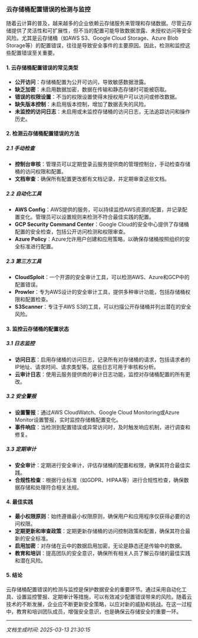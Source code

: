### 云存储桶配置错误的检测与监控

随着云计算的普及，越来越多的企业依赖云存储服务来管理和存储数据。尽管云存储提供了灵活性和可扩展性，但不当的配置可能导致数据泄露、未授权访问等安全风险。尤其是云存储桶（如AWS S3、Google Cloud Storage、Azure Blob Storage等）的配置错误，往往是导致安全事件的主要原因。因此，检测和监控这些配置错误至关重要。

#### 1. 云存储桶配置错误的常见类型

- **公开访问**：存储桶配置为公开可访问，导致敏感数据泄露。
- **缺乏加密**：未启用数据加密，数据在传输和静态存储时可能被窃取。
- **错误的权限设置**：不当的权限设置使得未授权用户可以访问或修改数据。
- **缺失版本控制**：未启用版本控制，增加了数据丢失的风险。
- **未监控的访问日志**：未启用或未监控存储桶的访问日志，无法追踪访问和操作历史。

#### 2. 检测云存储桶配置错误的方法

##### 2.1 手动检查

- **控制台审核**：管理员可以定期登录云服务提供商的管理控制台，手动检查存储桶的访问权限和配置。
- **文档审查**：确保所有配置更改都有文档记录，并定期审查这些文档。

##### 2.2 自动化工具

- **AWS Config**：AWS提供的服务，可以持续监控AWS资源的配置，并记录配置变化。管理员可以设置规则来检测不符合最佳实践的配置。
- **GCP Security Command Center**：Google Cloud的安全中心提供了存储桶配置的安全检查，包括公开访问检测和权限审查。
- **Azure Policy**：Azure允许用户创建和应用策略，以确保存储桶按照组织的安全标准进行配置。

##### 2.3 第三方工具

- **CloudSploit**：一个开源的安全审计工具，可以检测AWS、Azure和GCP中的配置错误。
- **Prowler**：专为AWS设计的安全审计工具，提供多种审计功能，包括存储桶权限和配置检查。
- **S3Scanner**：专注于AWS S3的工具，可以扫描公开存储桶并列出潜在的安全风险。

#### 3. 监控云存储桶的配置状态

##### 3.1 日志监控

- **访问日志**：启用存储桶的访问日志，记录所有对存储桶的请求，包括请求者的IP地址、请求时间、请求类型等。这些日志可用于审核和分析。
- **云审计日志**：使用云服务提供商的审计日志功能，监控对存储桶配置的所有更改。

##### 3.2 安全警报

- **设置警报**：通过AWS CloudWatch、Google Cloud Monitoring或Azure Monitor设置警报，实时监控存储桶配置变化。
- **事件响应**：当检测到配置错误或异常访问时，及时触发响应机制，进行调查和修复。

##### 3.3 定期审计

- **安全审计**：定期进行安全审计，评估存储桶的配置和权限，确保其符合最佳实践。
- **合规性检查**：根据行业标准（如GDPR、HIPAA等）进行合规性检查，确保数据存储和处理符合相关法规。

#### 4. 最佳实践

- **最小权限原则**：始终遵循最小权限原则，确保用户和应用程序仅获得必要的访问权限。
- **定期更新和审查政策**：定期更新存储桶的访问控制政策和配置，确保其符合最新的安全标准。
- **启用加密**：对存储在云中的数据启用加密，无论是静态还是传输中的数据。
- **教育和培训**：提高团队的安全意识，确保所有相关人员了解云存储的最佳实践和潜在风险。

#### 5. 结论

云存储桶配置错误的检测与监控是保护数据安全的重要环节。通过采用自动化工具、设置监控警报、定期审计等措施，可以有效减少配置错误带来的风险。随着云技术的不断发展，企业应不断更新安全策略，以应对新的威胁和挑战。在这一过程中，教育和培训团队成员，增强安全意识，也是确保云存储安全的重要一环。

---

*文档生成时间: 2025-03-13 21:30:15*











